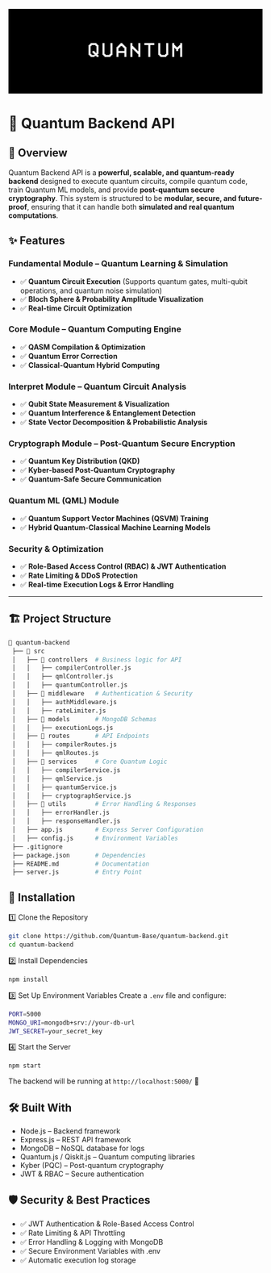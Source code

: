 ![Quantum bg](./src/quantpic.png)


# 🔱 Quantum Backend API

## 🚀 Overview  
Quantum Backend API is a **powerful, scalable, and quantum-ready backend** designed to execute quantum circuits, compile quantum code, train Quantum ML models, and provide **post-quantum secure cryptography**. This system is structured to be **modular, secure, and future-proof**, ensuring that it can handle both **simulated and real quantum computations**.

## ✨ Features  
### **Fundamental Module** – Quantum Learning & Simulation  
- ✅ **Quantum Circuit Execution** (Supports quantum gates, multi-qubit operations, and quantum noise simulation)  
- ✅ **Bloch Sphere & Probability Amplitude Visualization**  
- ✅ **Real-time Circuit Optimization**  

### **Core Module** – Quantum Computing Engine  
- ✅ **QASM Compilation & Optimization**  
- ✅ **Quantum Error Correction**  
- ✅ **Classical-Quantum Hybrid Computing**  

### **Interpret Module** – Quantum Circuit Analysis  
- ✅ **Qubit State Measurement & Visualization**  
- ✅ **Quantum Interference & Entanglement Detection**  
- ✅ **State Vector Decomposition & Probabilistic Analysis**  

### **Cryptograph Module** – Post-Quantum Secure Encryption  
- ✅ **Quantum Key Distribution (QKD)**  
- ✅ **Kyber-based Post-Quantum Cryptography**  
- ✅ **Quantum-Safe Secure Communication**  

### **Quantum ML (QML) Module**  
- ✅ **Quantum Support Vector Machines (QSVM) Training**  
- ✅ **Hybrid Quantum-Classical Machine Learning Models**  

### **Security & Optimization**  
- ✅ **Role-Based Access Control (RBAC) & JWT Authentication**  
- ✅ **Rate Limiting & DDoS Protection**  
- ✅ **Real-time Execution Logs & Error Handling**  

---

## 🏗️ Project Structure  
```bash
📂 quantum-backend
 ├── 📂 src
 │   ├── 📂 controllers  # Business logic for API
 │   │   ├── compilerController.js
 │   │   ├── qmlController.js
 │   │   ├── quantumController.js
 │   ├── 📂 middleware   # Authentication & Security
 │   │   ├── authMiddleware.js
 │   │   ├── rateLimiter.js
 │   ├── 📂 models       # MongoDB Schemas
 │   │   ├── executionLogs.js
 │   ├── 📂 routes       # API Endpoints
 │   │   ├── compilerRoutes.js
 │   │   ├── qmlRoutes.js
 │   ├── 📂 services     # Core Quantum Logic
 │   │   ├── compilerService.js
 │   │   ├── qmlService.js
 │   │   ├── quantumService.js
 │   │   ├── cryptographService.js
 │   ├── 📂 utils        # Error Handling & Responses
 │   │   ├── errorHandler.js
 │   │   ├── responseHandler.js
 │   ├── app.js         # Express Server Configuration
 │   ├── config.js      # Environment Variables
 ├── .gitignore
 ├── package.json       # Dependencies
 ├── README.md          # Documentation
 ├── server.js          # Entry Point
```

## 🔧 Installation 
1️⃣ Clone the Repository
```bash
git clone https://github.com/Quantum-Base/quantum-backend.git
cd quantum-backend
```

2️⃣ Install Dependencies
```bash
npm install
```

3️⃣ Set Up Environment Variables
Create a ```.env``` file and configure:
```bash
PORT=5000
MONGO_URI=mongodb+srv://your-db-url
JWT_SECRET=your_secret_key
```

4️⃣ Start the Server
```bash
npm start
```

The backend will be running at ```http://localhost:5000/``` 🚀


## 🛠️ Built With
- Node.js – Backend framework
- Express.js – REST API framework
- MongoDB – NoSQL database for logs
- Quantum.js / Qiskit.js – Quantum computing libraries
- Kyber (PQC) – Post-quantum cryptography
- JWT & RBAC – Secure authentication


## 🛡️ Security & Best Practices
- ✅ JWT Authentication & Role-Based Access Control
- ✅ Rate Limiting & API Throttling
- ✅ Error Handling & Logging with MongoDB
- ✅ Secure Environment Variables with .env
- ✅ Automatic execution log storage
